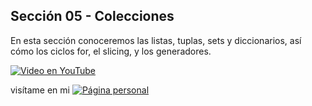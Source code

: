 ## Sección 05 - Colecciones

En esta sección conoceremos las listas, tuplas, sets y diccionarios, así cómo los ciclos for, el slicing, y los generadores.

[![Video en YouTube](https://img.youtube.com/vi/TmXMW8UhrMI/0.jpg)](https://www.youtube.com/watch?v=TmXMW8UhrMI)

visítame en mi 
[![Página personal](https://img.shields.io/badge/-pagina_personal-blue)](https://edwinsaul.com)


